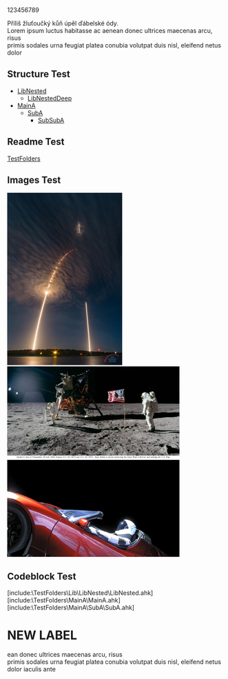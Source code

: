 123456789  


Příliš žluťoučký kůň úpěl ďábelské ódy.  
Lorem ipsum luctus habitasse ac aenean donec ultrices maecenas arcu, risus  
primis sodales urna feugiat platea conubia volutpat duis nisl, eleifend netus dolor  


## Structure Test  
* [LibNested](TestFolders/Lib/LibNested)  
  * [LibNestedDeep](TestFolders/Lib/LibNested/Lib/LibNestedDeep)  
* [MainA](TestFolders/MainA)  
  * [SubA](TestFolders/MainA/SubA)  
    * [SubSubA](TestFolders/MainA/SubA/SubSubA)  

## Readme Test  
[TestFolders](TestFolders/readme-source.md)  

## Images Test  
![MainA suffix](TestFolders/MainA/MainA-suffix.jpg)  
![MainA](TestFolders/MainA/MainA.jpg)  
![SubA](TestFolders/MainA/SubA/SubA.jpg)  

## Codeblock Test  
[include:\TestFolders\Lib\LibNested\LibNested.ahk]  
[include:\TestFolders\MainA\MainA.ahk]  
[include:\TestFolders\MainA\SubA\SubA.ahk]  

# NEW LABEL  


ean donec ultrices maecenas arcu, risus  
primis sodales urna feugiat platea conubia volutpat duis nisl, eleifend netus dolor iaculis ante  